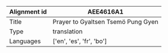 |Alignment id | AEE4616A1
| --- | --- 
|Title | Prayer to Gyaltsen Tsemö Pung Gyen 
|Type | translation
|Languages | ['en', 'es', 'fr', 'bo']